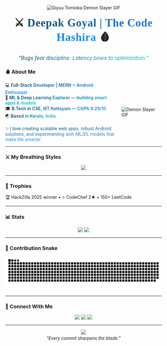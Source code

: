 <!-- Banner Container -->
<!-- Full-width Banner GIF -->
<p align="center">
  <img src="https://media1.tenor.com/m/qnOOndyas1EAAAAd/giyuu-giyu-tomioka.gif" 
       alt="Giyuu Tomioka Demon Slayer GIF" 
       style="width:100%; max-height:400px; object-fit:cover;">
</p>

<!-- Heading with gradient only on text -->
<h1 align="center" style="font-family:'Cinzel',serif;font-weight:700;letter-spacing:1px; margin-top:20px; font-size:2.5em;">
  ⚔️ <span style="background: linear-gradient(90deg, #0F4C75, #1E90FF); -webkit-background-clip: text; color: transparent;">
    Deepak Goyal | The Code Hashira
  </span> 🩸
</h1>

<!-- Quote with gradient only on text -->
<p align="center" style="font-style: italic; margin-top:10px; font-size:1.2em;">
  <span style="background: linear-gradient(90deg, #0F4C75, #00CED1); -webkit-background-clip: text; color: transparent;">
    “Bugs fear discipline. Latency bows to optimization.”
  </span>
</p>

### 🩸 About Me

<p align="left" style="display: flex; align-items: center; justify-content: flex-start;">
  <span style="margin-right: 20px;">
    💻 <span style="background: linear-gradient(90deg, #0F4C75, #1E90FF); -webkit-background-clip: text; color: transparent; font-weight:600;">Full-Stack Developer | MERN + Android Enthusiast</span><br>
    🤖 <span style="background: linear-gradient(90deg, #0F4C75, #00CED1); -webkit-background-clip: text; color: transparent; font-weight:600;">ML & Deep Learning Explorer — building smart apps & models</span><br>
    🎓 <span style="background: linear-gradient(90deg, #0F4C75, #1E90FF); -webkit-background-clip: text; color: transparent; font-weight:600;">B.Tech in CSE, IIIT Kottayam — CGPA 9.29/10</span><br>
    🌏 <span style="background: linear-gradient(90deg, #0F4C75, #00CED1); -webkit-background-clip: text; color: transparent; font-weight:600;">Based in Kerala, India</span><br><br>
    ✨ <span style="background: linear-gradient(90deg, #0F4C75, #1E90FF); -webkit-background-clip: text; color: transparent;">I love creating scalable web apps, robust Android solutions, and experimenting with ML/DL models that make life smarter.</span>
  </span>
  <img src="https://media1.tenor.com/m/_6WdoVlu7a8AAAAC/demon-slayer.gif" alt="Demon Slayer GIF" width="300" />
</p>



---

### ⚔️ My Breathing Styles

<p align="center">
  <img src="https://skillicons.dev/icons?i=python,java,c,cpp,kotlin,html,css,javascript,react,bootstrap,jquery,nodejs,expressjs,postgres,gcp,supabase,opencv,matlab,r,linux,vscode,github,git,postman,tailwind,materialui&perline=13" />
</p>


---
### 🐉 Trophies
🏆 HackZilla 2025 winner • ⭐ CodeChef 2★ • 150+ LeetCode

---

### 📊 Stats
<p align="center">
  <img width="48%" src="https://github-readme-stats.vercel.app/api?username=Deepak-157&show_icons=true&theme=tokyonight&hide_border=true" />
  <img width="48%" src="https://github-readme-streak-stats.herokuapp.com?user=Deepak-157&theme=tokyonight&hide_border=true" />
</p>

---

### 🐍 Contribution Snake
<p align="center">
  <img src="https://raw.githubusercontent.com/Platane/snk/output/github-contribution-grid-snake-dark.svg" alt="snake animation" />
</p>

---

### 🌙 Connect With Me
<p align="center">
  <a href="mailto:Deepakgoyal26dg@gmail.com"><img src="https://img.shields.io/badge/-Email-D14836?style=for-the-badge&logo=gmail&logoColor=white"></a>
  <a href="https://linkedin.com/in/deepak-goyal-069046325/"><img src="https://img.shields.io/badge/-LinkedIn-0077B5?style=for-the-badge&logo=linkedin&logoColor=white"></a>
  <a href="https://github.com/Deepak-157"><img src="https://img.shields.io/badge/-GitHub-171515?style=for-the-badge&logo=github&logoColor=white"></a>
</p>

---

<p align="center">
  <img src="https://media.tenor.com/XrPEJNYbRNEAAAAC/tanjiro-demon-slayer.gif" width="200">
  <br>
  <i>“Every commit sharpens the blade.”</i>
</p>
